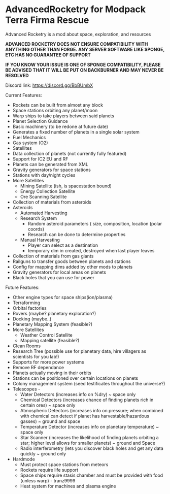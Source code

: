 # AdvancedRocketry for Modpack Terra Firma Rescue
Advanced Rocketry is a mod about space, exploration, and resources

<b>ADVANCED ROCKETRY DOES NOT ENSURE COMPATIBILITY WITH ANYTHING OTHER THAN FORGE. ANY SERVER SOFTWARE LIKE SPONGE, ETC HAS NO GUARANTEE OF SUPPORT</b> 

<b>IF YOU KNOW YOUR ISSUE IS ONE OF SPONGE COMPATIBILITY, PLEASE BE ADVISED THAT IT WILL BE PUT ON BACKBURNER AND MAY NEVER BE RESOLVED</b>

Discord link: https://discord.gg/BbBUmbX

Current Features:



 - Rockets can be built from almost any block
 - Space stations orbiting any planet/moon
 - Warp ships to take players between said planets
 - Planet Selection Guidance
 - Basic machinery (to be redone at future date)
 - Generates a fixed number of planets in a single solar system
 - Fuel Mechanics
 - Gas system (O2)
 - Satellites
 - Data collection of planets (not currently fully featured)
 - Support for IC2 EU and RF
 - Planets can be generated from XML
 - Gravity generators for space stations
 - Stations with day/night cycles
 - More Satellites
   - Mining Satellite (ish, is spacestation bound)
   - Energy Collection Satellite
   - Ore Scanning Satellite
 - Collection of materials from asteroids
 - Asteroids
   - Automated Harvesting
   - Research System
      - Random asteroid parameters ( size, composition, location (polar coords)
      - Research can be done to determine properties
   - Manual Harvesting
      - Player can select as a destination
      - temporary dim in created, destroyed when last player leaves
 - Collection of materials from gas giants
 - Railguns to transfer goods between planets and stations
 - Config for mapping dims added by other mods to planets
 - Gravity generators for local areas on planets
 - Black holes that you can use for power



Future Features:

 - Other engine types for space ships(ion/plasma)
 - Terraforming
 - Orbital factories
 - Rovers (maybe? planetary exploration?)
 - Docking (maybe..)
 - Planetary Mapping System (feasible?)
 - More Satellites
   - Weather Control Satellite
   - Mapping satellite (feasible?)
 - Clean Rooms
 - Research Tree (possible use for planetary data, hire villagers as scientists for you lab!)
 - Supports for more power systems
 - Remove RF dependance
 - Planets actually moving in their orbits
 - Stations can be positioned over certain locations on planets
 - Colony management system (seed testificates throughout the universe?)
 - Telescopes - 
   - Water Detectors (increases info on %dry) ~ space only
   - Chemical Detectors (increases chance of finding planets rich in certain ores) ~ space only
   - Atmospheric Detectors (increases info on pressure; when combined with chemical can detect if planet has harvestable/hazardous gasses) ~ ground and space 
   - Temperature Detector (increases info on planetary temperature) ~ space only
   - Star Scanner (increases the likelihood of finding planets orbiting a star; higher level allows for smaller planets) ~ ground and Space
   - Radio interferometry (lets you discover black holes and get any data quickly  ~ ground only
 - Hardmode
   - Must protect space stations from meteors
   - Rockets require life support
   - Space ships require stasis chamber and must be provided with food (unless warp)  -  tranz9999
   - Heat system for machines and plasma engine
